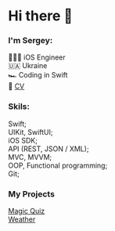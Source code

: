 # Hi there 👋

### I'm Sergey:

🧑🏼‍💻 iOS Engineer<br>
🇺🇦 Ukraine<br>
🏎 Coding in Swift<br>
📄 <a href="https://github.com/lgreydev/lgreydev/blob/main/cv-lukaschuk-2021.pdf">CV</a>


### Skils:
Swift;<br>
UIKit, SwiftUI;<br>
iOS SDK;<br>
API (REST, JSON / XML);<br>
MVC, MVVM;<br>
OOP, Functional programming;<br>
Git;

### My Projects
[Magic Quiz](https://github.com/lgreydev/MagicQuiz)<br>
[Weather](https://github.com/lgreydev/WeatherSwiftUI)

<!--
**lgreydev/lgreydev** is a ✨ _special_ ✨ repository because its `README.md` (this file) appears on your GitHub profile.

Here are some ideas to get you started:

- 🔭 I’m currently working on ...
- 🌱 I’m currently learning ...
- 👯 I’m looking to collaborate on ...
- 🤔 I’m looking for help with ...
- 💬 Ask me about ...
- 📫 How to reach me: ...
- 😄 Pronouns: ...
- ⚡ Fun fact: ...
-->
